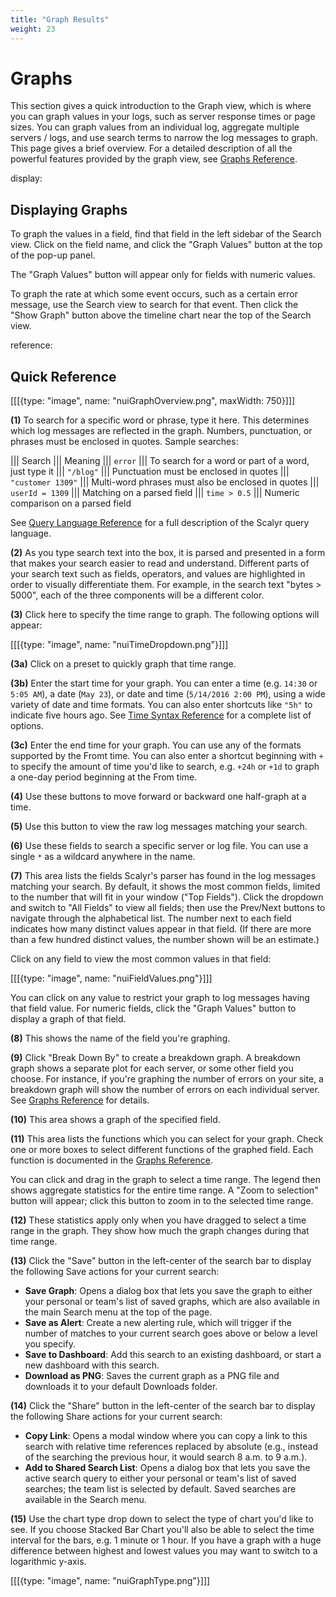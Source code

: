 ```yaml
---
title: "Graph Results"
weight: 23
---
```


# Graphs

This section gives a quick introduction to the Graph view, which is where you can graph values in your logs, such as server response times or page sizes. You can graph values
from an individual log, aggregate multiple servers / logs, and use search terms to narrow the log messages to
graph. This page gives a brief overview. For a detailed description of all the powerful features provided by the
graph view, see [Graphs Reference](/help/graph-reference).


display: <Displaying Graphs>
## Displaying Graphs

To graph the values in a field, find that field in the left sidebar of the Search view. Click on the
field name, and click the "Graph Values" button at the top of the pop-up panel.

The "Graph Values" button will appear only for fields with numeric values.

To graph the rate at which some event occurs, such as a certain error message, use the Search view to search for that event.
Then click the "Show Graph" button above the timeline chart near the top of the Search view.


reference: <Quick Reference>
## Quick Reference


[[[{type: "image", name: "nuiGraphOverview.png", maxWidth: 750}]]]

**(1)** To search for a specific word or phrase, type it here. This determines which log messages are reflected in the
graph. Numbers, punctuation, or phrases must be enclosed in quotes. Sample searches:

||| Search              ||| Meaning
||| ``error``           ||| To search for a word or part of a word, just type it
||| ``"/blog"``         ||| Punctuation must be enclosed in quotes
||| ``"customer 1309"`` ||| Multi-word phrases must also be enclosed in quotes
||| ``userId = 1309``   ||| Matching on a parsed field
||| ``time > 0.5``      ||| Numeric comparison on a parsed field

See [Query Language Reference](/help/query-reference) for a full description of the 
Scalyr query language.

**(2)** As you type search text into the box, it is parsed and presented in a form that makes your search easier to read and understand.
Different parts of your search text such as fields, operators, and values are highlighted in order to visually differentiate them. For example, in the
search text "bytes > 5000", each of the three components will be a different color.

**(3)** Click here to specify the time range to graph. The following options will appear:

[[[{type: "image", name: "nuiTimeDropdown.png"}]]]

**(3a)** Click on a preset to quickly graph that time range.

**(3b)** Enter the start time for your graph. You can enter a time (e.g. ``14:30`` or ``5:05 AM``), a date (``May 23``),
or date and time (``5/14/2016 2:00 PM``), using a wide variety of date and time formats. You can also enter shortcuts
like ``"5h"`` to indicate five hours ago. See [Time Syntax Reference](/help/time-reference) 
for a complete list of options.

**(3c)** Enter the end time for your graph. You can use any of the formats supported by the Fromt time. You can also
enter a shortcut beginning with ``+`` to specify the amount of time you'd like to search, e.g. ``+24h`` or ``+1d``
to graph a one-day period beginning at the From time.


**(4)** Use these buttons to move forward or backward one half-graph at a time.


**(5)** Use this button to view the raw log messages matching your search.


**(6)** Use these fields to search a specific server or log file. You can use a single ``*`` as a
wildcard anywhere in the name.


**(7)** This area lists the fields Scalyr's parser has found in the log messages matching your search. By default,
it shows the most common fields, limited to the number that will fit in your window ("Top Fields"). Click the
dropdown and switch to "All Fields" to view all fields; then use the Prev/Next buttons to navigate through the
alphabetical list. The number next to each field indicates how many distinct values appear in that field. (If there
are more than a few hundred distinct values, the number shown will be an estimate.)

Click on any field to view the most common values in that field:

[[[{type: "image", name: "nuiFieldValues.png"}]]]

You can click on any value to restrict your graph to log messages having that field value. For numeric fields, click
the "Graph Values" button to display a graph of that field.


**(8)** This shows the name of the field you're graphing.


**(9)** Click "Break Down By" to create a breakdown graph. A breakdown graph shows a separate plot for each server,
or some other field you choose. For instance, if you're graphing the number of errors on your site, a breakdown graph
will show the number of errors on each individual server. See [Graphs Reference](/help/graph-reference#breakdown) 
for details.


**(10)** This area shows a graph of the specified field.


**(11)** This area lists the functions which you can select for your graph. Check one or more boxes to select
different functions of the graphed field. Each function is documented in the [Graphs Reference](/help/graph-reference).

You can click and drag in the graph to select a time range. The legend then shows aggregate statistics for the entire
time range. A "Zoom to selection" button will appear; click this button to zoom in to the selected time range.


**(12)** These statistics apply only when you have dragged to select a time range in the graph. They show how much
the graph changes during that time range.

**(13)** Click the "Save" button in the left-center of the search bar to display the following Save actions for your current search:

- **Save Graph**: Opens a dialog box that lets you save the graph to either your personal or team's list of saved graphs, which are also available in the main Search menu at the top of the page. 
- **Save as Alert**: Create a new alerting rule, which will trigger if the number of matches to your current search goes above or below a level you specify.
- **Save to Dashboard**: Add this search to an existing dashboard, or start a new dashboard with this search. 
- **Download as PNG**: Saves the current graph as a PNG file and downloads it to your default Downloads folder. 


**(14)** Click the "Share" button in the left-center of the search bar to display the following Share actions for your current search:

- **Copy Link**: Opens a modal window where you can copy a link to this search with relative time references replaced by absolute (e.g., instead of the searching the previous hour, it would search 8 a.m. to 9 a.m.).
- **Add to Shared Search List**: Opens a dialog box that lets you save the active search query to either your personal or team's list of saved searches; the team list is selected by default. Saved searches are available in the Search menu.


**(15)** Use the chart type drop down to select the type of chart you'd like to see.  If you choose Stacked Bar Chart 
you'll also be able to select the time interval for the bars, e.g. 1 minute or 1 hour.  If you have a graph with a huge
difference between highest and lowest values you may want to switch to a logarithmic y-axis.

[[[{type: "image", name: "nuiGraphType.png"}]]]